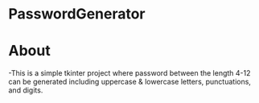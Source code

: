 # PasswordGenerator


# About
-This is a simple tkinter project where password between the length 4-12 can be generated including uppercase & lowercase letters, punctuations, and digits.

